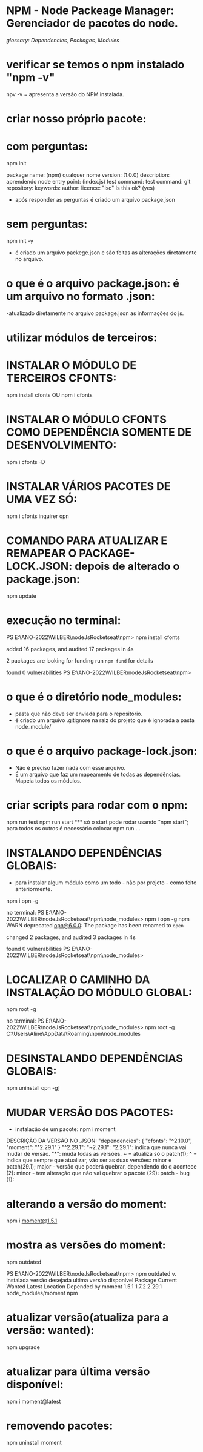 # NPM - Node Packeage Manager: Gerenciador de pacotes do node.

_glossary: Dependencies, Packages, Modules_

# verificar se temos o npm instalado "npm -v"

npv -v = apresenta a versão do NPM instalada.

# criar nosso próprio pacote:

# com perguntas:

npm init

package name: (npm) qualquer nome
version: (1.0.0)
description: aprendendo node
entry point: (index.js)
test command:
test command:
git repository:
keywords:
author:
licence: "isc"
Is this ok? (yes)

- após responder as perguntas é criado um arquivo package.json

# sem perguntas:

npm init -y

- é criado um arquivo packege.json e são feitas as alterações diretamente no arquivo.

# o que é o arquivo package.json: é um arquivo no formato .json:

-atualizado diretamente no arquivo package.json as informações do js.

# utilizar módulos de terceiros:

# INSTALAR O MÓDULO DE TERCEIROS CFONTS:

npm install cfonts
OU
npm i cfonts

# INSTALAR O MÓDULO CFONTS COMO DEPENDÊNCIA SOMENTE DE DESENVOLVIMENTO:

npm i cfonts -D

# INSTALAR VÁRIOS PACOTES DE UMA VEZ SÓ:

npm i cfonts inquirer opn

# COMANDO PARA ATUALIZAR E REMAPEAR O PACKAGE-LOCK.JSON: depois de alterado o package.json:

npm update

# execução no terminal:

PS E:\ANO-2022\WILBER\nodeJsRocketseat\npm> npm install cfonts

added 16 packages, and audited 17 packages in 4s

2 packages are looking for funding
run `npm fund` for details

found 0 vulnerabilities
PS E:\ANO-2022\WILBER\nodeJsRocketseat\npm>

# o que é o diretório node_modules:

- pasta que não deve ser enviada para o repositório.
- é criado um arquivo .gitignore na raiz do projeto que é ignorada a pasta node_module/

# o que é o arquivo package-lock.json:

- Não é preciso fazer nada com esse arquivo.
- É um arquivo que faz um mapeamento de todas as dependências. Mapeia todos os módulos.

# criar scripts para rodar com o npm:

npm run test
npm run start
\*\*\* só o start pode rodar usando "npm start"; para todos os outros é necessário colocar npm run ...

# INSTALANDO DEPENDÊNCIAS GLOBAIS:

- para instalar algum módulo como um todo - não por projeto - como feito anteriormente.

npm i opn -g

no terminal:
PS E:\ANO-2022\WILBER\nodeJsRocketseat\npm\node_modules> npm i opn -g
npm WARN deprecated opn@6.0.0: The package has been renamed to `open`

changed 2 packages, and audited 3 packages in 4s

found 0 vulnerabilities
PS E:\ANO-2022\WILBER\nodeJsRocketseat\npm\node_modules>

# LOCALIZAR O CAMINHO DA INSTALAÇÃO DO MÓDULO GLOBAL:

npm root -g

no terminal:
PS E:\ANO-2022\WILBER\nodeJsRocketseat\npm\node_modules> npm root -g
C:\Users\Aline\AppData\Roaming\npm\node_modules

# DESINSTALANDO DEPENDÊNCIAS GLOBAIS:

npm uninstall opn -g]

# MUDAR VERSÃO DOS PACOTES:

- instalação de um pacote:
  npm i moment

DESCRIÇÃO DA VERSÃO NO .JSON:
"dependencies": {
"cfonts": "^2.10.0",
"moment": "^2.29.1"
}
"^2.29.1":
"~2.29.1":
"2.29.1": indica que nunca vai mudar de versão.
"\*": muda todas as versões.
~ = atualiza só o patch(1);
^ = indica que sempre que atualizar, vão ser as duas versões: minor e patch(29.1);
major - versão que poderá quebrar, dependendo do q acontece (2):
minor - tem alteração que não vai quebrar o pacote (29):
patch - bug (1):

# alterando a versão do moment:

npm i moment@1.5.1

# mostra as versões do moment:

npm outdated

PS E:\ANO-2022\WILBER\nodeJsRocketseat\npm> npm outdated
v. instalada versão desejada ultima versão disponível
Package Current Wanted Latest Location Depended by
moment 1.5.1 1.7.2 2.29.1 node_modules/moment npm

# atualizar versão(atualiza para a versão: wanted):

npm upgrade

# atualizar para última versão disponível:

npm i moment@latest

# removendo pacotes:

npm uninstall moment

